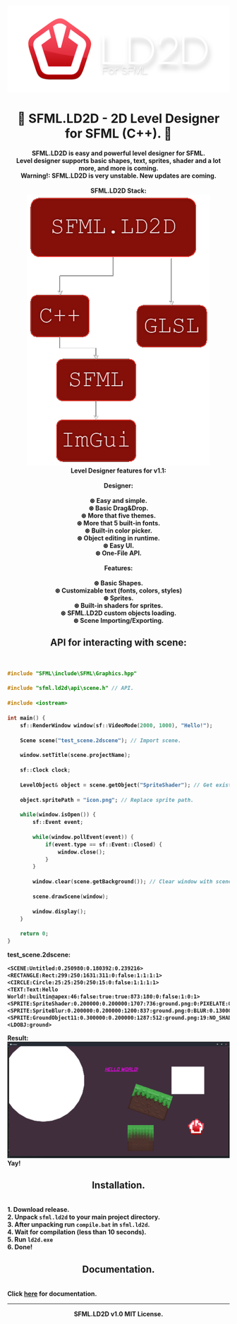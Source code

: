 <p align="center"><img src="sfmlld2dbannertransparent.png" width="700">
<h1 align="center">💙 SFML.LD2D - 2D Level Designer for SFML (C++). 💛</h1>
</p>
<p align="center"><b>
  SFML.LD2D is easy and powerful level designer for SFML.<br>
  Level designer supports basic shapes, text, sprites, shader and a lot more, and more is coming.<br>
  Warning!: SFML.LD2D is very unstable. New updates are coming.<br><br>
  SFML.LD2D Stack:<br>
  <img src="Stack.png"><br>
  Level Designer features for v1.1:<br><br>
  Designer:<br><br>
  ⊛ Easy and simple.<br>
  ⊛ Basic Drag&Drop.<br>
  ⊛ More that five themes.<br>
  ⊛ More that 5 built-in fonts.<br>
  ⊛ Built-in color picker.<br>
  ⊛ Object editing in runtime.<br>
  ⊛ Easy UI.<br>
  ⊛ One-File API.<br><br>
  Features:<br><br>
  ⊛ Basic Shapes.<br>
  ⊛ Customizable text (fonts, colors, styles)<br>
  ⊛ Sprites.<br>
  ⊛ Built-in shaders for sprites.<br>
  ⊛ SFML.LD2D custom objects loading.<br>
  ⊛ Scene Importing/Exporting.<br>
  <h2 align="center">API for interacting with scene:</h2><br>

  ```cpp
  #include "SFML\include\SFML\Graphics.hpp"

  #include "sfml.ld2d\api\scene.h" // API.

  #include <iostream>

  int main() {
      sf::RenderWindow window(sf::VideoMode(2000, 1000), "Hello!");

      Scene scene("test_scene.2dscene"); // Import scene.

      window.setTitle(scene.projectName);

      sf::Clock clock;

      LevelObject& object = scene.getObject("SpriteShader"); // Get existing object by name.

      object.spritePath = "icon.png"; // Replace sprite path.

      while(window.isOpen()) {
          sf::Event event;

          while(window.pollEvent(event)) {
              if(event.type == sf::Event::Closed) {
                  window.close();
              }
          }

          window.clear(scene.getBackground()); // Clear window with scene color.

          scene.drawScene(window);

          window.display();
      }

      return 0;
  }
  ```

  test_scene.2dscene:

  ```
  <SCENE:Untitled:0.250980:0.180392:0.239216>
  <RECTANGLE:Rect:299:250:1631:311:0:false:1:1:1:1>
  <CIRCLE:Circle:25:25:250:250:15:0:false:1:1:1:1>
  <TEXT:Text:Hello World!:builtin@apex:46:false:true:true:873:180:0:false:1:0:1>
  <SPRITE:SpriteShader:0.200000:0.200000:1707:736:ground.png:0:PIXELATE:0.080000:false>
  <SPRITE:SpriteBlur:0.200000:0.200000:1200:837:ground.png:0:BLUR:0.130000:false>
  <SPRITE:GroundObject11:0.300000:0.200000:1287:512:ground.png:19:NO_SHADERS:0.130000:false>
  <LDOBJ:ground>
  ```

  Result:
  <img src="window.png">
  Yay!

  <h2 align="center">Installation.</h2><br>
  1. Download release.<br>
  2. Unpack <code>sfml.ld2d</code> to your main project directory.<br>
  3. After unpacking run <code>compile.bat</code> in <code>sfml.ld2d</code>.<br>
  4. Wait for compilation (less than 10 seconds).<br>
  5. Run <code>ld2d.exe</code><br>
  6. Done!<br>

  <h2 align="center">Documentation.</h2><br>
  Click <a href="https://github.com/xzripper/SFML.LD2D/blob/main/Documentation.md">here</a> for documentation.
</b></p>

<hr>

<p align="center"><b>SFML.LD2D v1.0 MIT License.</b></p>
